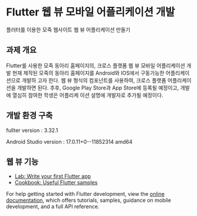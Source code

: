 # Flutter 웹 뷰 모바일 어플리케이션 개발

플러터를 이용한 모죽 웹사이트 웹 뷰 어플리케이션 만들기

## 과제 개요

Flutter를 사용한 모죽 동아리 홈페이지의, 크로스 플랫폼 웹 뷰 모바일 어플리케이션 개발
현재 제작된 모죽의 동아리 홈페이지를 Android와 IOS에서 구동가능한 어플리케이션으로 개발하
고자 한다. 웹 뷰 형식의 컴포넌트를 사용하여, 크로스 플랫폼 어플리케이션을 개발하면 된다.
추후, Google Play Store과 App Store에 등록될 예정이고, 개발에 열심히 참여한 학생은 어플리케
이션 설명에 개발자로 추가될 예정이다.

## 개발 환경 구축

fullter version : 3.32.1

Android Studio version : 17.0.11+0--11852314 amd64

## 웹 뷰 기능







- [Lab: Write your first Flutter app](https://docs.flutter.dev/get-started/codelab)
- [Cookbook: Useful Flutter samples](https://docs.flutter.dev/cookbook)

For help getting started with Flutter development, view the
[online documentation](https://docs.flutter.dev/), which offers tutorials,
samples, guidance on mobile development, and a full API reference.
